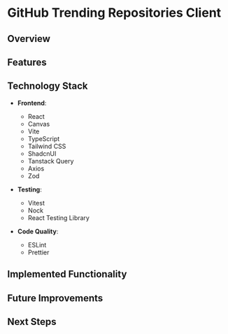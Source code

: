 # GitHub Trending Repositories Client

## Overview

## Features

## Technology Stack

- **Frontend**:

  - React
  - Canvas
  - Vite
  - TypeScript
  - Tailwind CSS
  - ShadcnUI
  - Tanstack Query
  - Axios
  - Zod

- **Testing**:

  - Vitest
  - Nock
  - React Testing Library

- **Code Quality**:
  - ESLint
  - Prettier

## Implemented Functionality

## Future Improvements

## Next Steps
